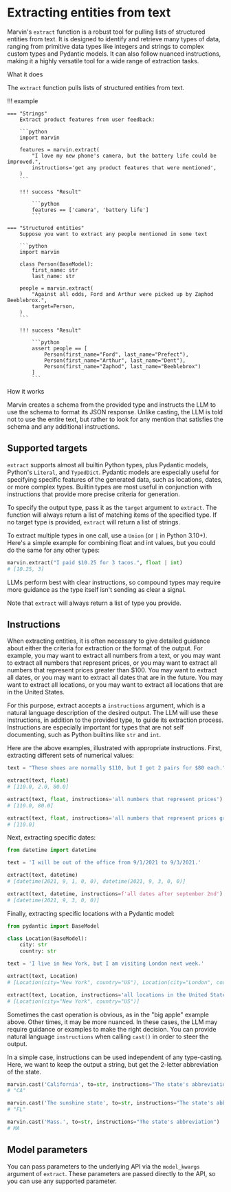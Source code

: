 # Extracting entities from text

Marvin's `extract` function is a robust tool for pulling lists of structured entities from text. It is designed to identify and retrieve many types of data, ranging from primitive data types like integers and strings to complex custom types and Pydantic models. It can also follow nuanced instructions, making it a highly versatile tool for a wide range of extraction tasks.

<div class="admonition abstract">
  <p class="admonition-title">What it does</p>
  <p>
    The <code>extract</code> function pulls lists of structured entities from text. 
  </p>
</div>


!!! example
    
    === "Strings"
        Extract product features from user feedback:

        ```python
        import marvin

        features = marvin.extract(
            "I love my new phone's camera, but the battery life could be improved.",
            instructions='get any product features that were mentioned',
        )
        ```

        !!! success "Result"
            
            ```python
            features == ['camera', 'battery life']
            ```

    === "Structured entities"
        Suppose you want to extract any people mentioned in some text
        
        ```python
        import marvin

        class Person(BaseModel):
            first_name: str
            last_name: str

        people = marvin.extract(
            "Against all odds, Ford and Arthur were picked up by Zaphod Beeblebrox.",
            target=Person,
        )
        ```

        !!! success "Result"
            
            ```python
            assert people == [
                Person(first_name="Ford", last_name="Prefect"), 
                Person(first_name="Arthur", last_name="Dent"), 
                Person(first_name="Zaphod", last_name="Beeblebrox")
            ]
            ```


<div class="admonition info">
  <p class="admonition-title">How it works</p>
  <p>
    Marvin creates a schema from the provided type and instructs the LLM to use the schema to format its JSON response. Unlike casting, the LLM is told not to use the entire text, but rather to look for any mention that satisfies the schema and any additional instructions.
  </p>
</div>



## Supported targets

`extract` supports almost all builtin Python types, plus Pydantic models, Python's `Literal`, and `TypedDict`. Pydantic models are especially useful for specifying specific features of the generated data, such as locations, dates, or more complex types. Builtin types are most useful in conjunction with instructions that provide more precise criteria for generation.

To specify the output type, pass it as the `target` argument to `extract`. The function will always return a list of matching items of the specified type. If no target type is provided, `extract` will return a list of strings.

To extract multiple types in one call, use a `Union` (or `|` in Python 3.10+). Here's a simple example for combining float and int values, but you could do the same for any other types:

```python
marvin.extract("I paid $10.25 for 3 tacos.", float | int)
# [10.25, 3]
```

LLMs perform best with clear instructions, so compound types may require more guidance as the type itself isn't sending as clear a signal.


Note that `extract` will always return a list of type you provide. 

## Instructions

When extracting entities, it is often necessary to give detailed guidance about either the criteria for extraction or the format of the output. For example, you may want to extract all numbers from a text, or you may want to extract all numbers that represent prices, or you may want to extract all numbers that represent prices greater than $100. You may want to extract all dates, or you may want to extract all dates that are in the future. You may want to extract all locations, or you may want to extract all locations that are in the United States.

For this purpose, extract accepts a `instructions` argument, which is a natural language description of the desired output. The LLM will use these instructions, in addition to the provided type, to guide its extraction process. Instructions are especially important for types that are not self documenting, such as Python builtins like `str` and `int`.

Here are the above examples, illustrated with appropriate instructions. First, extracting different sets of numerical values:
```python
text = "These shoes are normally $110, but I got 2 pairs for $80 each."

extract(text, float)
# [110.0, 2.0, 80.0]

extract(text, float, instructions='all numbers that represent prices')
# [110.0, 80.0]

extract(text, float, instructions='all numbers that represent prices greater than $100')
# [110.0]
```

Next, extracting specific dates:
```python
from datetime import datetime

text = 'I will be out of the office from 9/1/2021 to 9/3/2021.'

extract(text, datetime)
# [datetime(2021, 9, 1, 0, 0), datetime(2021, 9, 3, 0, 0)]

extract(text, datetime, instructions=f'all dates after september 2nd')
# [datetime(2021, 9, 3, 0, 0)]
```
Finally, extracting specific locations with a Pydantic model:

```python
from pydantic import BaseModel

class Location(BaseModel):
    city: str
    country: str

text = 'I live in New York, but I am visiting London next week.'

extract(text, Location)
# [Location(city="New York", country="US"), Location(city="London", country="UK")]

extract(text, Location, instructions='all locations in the United States')
# [Location(city="New York", country="US")]
```




Sometimes the cast operation is obvious, as in the "big apple" example above. Other times, it may be more nuanced. In these cases, the LLM may require guidance or examples to make the right decision. You can provide natural language `instructions` when calling `cast()` in order to steer the output. 

In a simple case, instructions can be used independent of any type-casting. Here, we want to keep the output a string, but get the 2-letter abbreviation of the state.

```python
marvin.cast('California', to=str, instructions="The state's abbreviation")
# "CA"

marvin.cast('The sunshine state', to=str, instructions="The state's abbreviation")
# "FL"

marvin.cast('Mass.', to=str, instructions="The state's abbreviation")
# MA
```


## Model parameters
You can pass parameters to the underlying API via the `model_kwargs` argument of `extract`. These parameters are passed directly to the API, so you can use any supported parameter.
